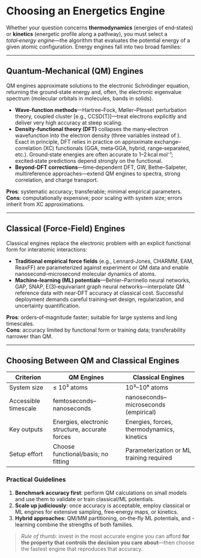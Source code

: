 # Choosing an Energetics Engine

Whether your question concerns **thermodynamics** (energies of end‑states) or **kinetics** (energetic profile along a pathway), you must select a _total‑energy engine_—the algorithm that evaluates the potential energy of a given atomic configuration. Energy engines fall into two broad families:

***

## Quantum‑Mechanical (QM) Engines

QM engines approximate solutions to the electronic Schrödinger equation, returning the ground‑state energy and, often, the electronic eigenvalue spectrum (molecular orbitals in molecules, bands in solids).

* **Wave‑function methods**—Hartree–Fock, Møller–Plesset perturbation theory, coupled cluster \[e.g., CCSD(T)]—treat electrons explicitly and deliver very high accuracy at steep scaling.
* **Density‑functional theory (DFT)** collapses the many‑electron wavefunction into the electron density (three variables instead of ). Exact in principle, DFT relies in practice on approximate exchange–correlation (XC) functionals (GGA, meta‑GGA, hybrid, range‑separated, etc.). Ground‑state energies are often accurate to 1–2 kcal mol⁻¹; excited‑state predictions depend strongly on the functional.
* **Beyond‑DFT corrections**—time‑dependent DFT, GW, Bethe–Salpeter, multireference approaches—extend QM engines to spectra, strong correlation, and charge transport.

**Pros**: systematic accuracy; transferable; minimal empirical parameters.\
**Cons**: computationally expensive; poor scaling with system size; errors inherit from XC approximations.

***

## Classical (Force‑Field) Engines

Classical engines replace the electronic problem with an explicit functional form for interatomic interactions:

* **Traditional empirical force fields** (e.g., Lennard‑Jones, CHARMM, EAM, ReaxFF) are parameterized against experiment or QM data and enable nanosecond–microsecond molecular dynamics of atoms.
* **Machine‑learning (ML) potentials**—Behler–Parrinello neural networks, GAP, SNAP, E(3)‑equivariant graph neural networks—interpolate QM reference data with near‑DFT accuracy at classical cost. Successful deployment demands careful training‑set design, regularization, and uncertainty quantification.

**Pros**: orders‑of‑magnitude faster; suitable for large systems and long timescales.\
**Cons**: accuracy limited by functional form or training data; transferability narrower than QM.

***

## Choosing Between QM and Classical Engines

| Criterion            | QM Engines                                      | Classical Engines                          |
| -------------------- | ----------------------------------------------- | ------------------------------------------ |
| System size          | ≤ 10³ atoms                                     | 10³–10⁶ atoms                              |
| Accessible timescale | femtoseconds–nanoseconds                        | nanoseconds–microseconds (empirical)       |
| Key outputs          | Energies, electronic structure, accurate forces | Energies, forces, thermodynamics, kinetics |
| Setup effort         | Choose functional/basis; no fitting             | Parameterization or ML training required   |

### Practical Guidelines

1. **Benchmark accuracy first**: perform QM calculations on small models and use them to validate or train classical/ML potentials.
2. **Scale up judiciously**: once accuracy is acceptable, employ classical or ML engines for extensive sampling, free‑energy maps, or kinetics.
3. **Hybrid approaches**: QM/MM partitioning, on‑the‑fly ML potentials, and -learning combine the strengths of both families.

> _Rule of thumb_: invest in the most accurate engine you can afford **for the property that controls the decision you care about**—then choose the fastest engine that reproduces that accuracy.
